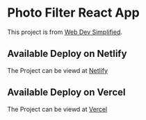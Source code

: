 # Photo Filter React App

This project is from [Web Dev Simplified](https://www.youtube.com/watch?v=J243ncoInNE).

## Available Deploy on Netlify

The Project can be viewd at [Netlify](https://photo-filter-editor.netlify.app/)

## Available Deploy on Vercel

The Project can be viewd at [Vercel](https://photo-editor-three.vercel.app/)
